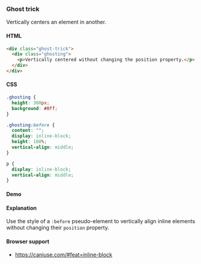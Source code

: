 ### Ghost trick

Vertically centers an element in another.

#### HTML

```html
<div class="ghost-trick">
  <div class="ghosting">
    <p>Vertically centered without changing the position property.</p>
  </div>
</div>
```

#### CSS

```css
.ghosting {
  height: 300px;
  background: #0ff;
}

.ghosting:before {
  content: "";
  display: inline-block;
  height: 100%;
  vertical-align: middle;
}

p {
  display: inline-block;
  vertical-align: middle;
}
```

#### Demo

#### Explanation

Use the style of a `:before` pseudo-element to vertically align inline elements without changing their `position` property.

#### Browser support

- https://caniuse.com/#feat=inline-block

<!-- tags: layout -->
